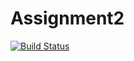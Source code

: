 # Assignment2
[![Build Status](https://travis-ci.com/marcotesser/Assignment2.svg?branch=master)](https://travis-ci.com/marcotesser/Assignment2)